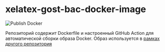 # xelatex-gost-bac-docker-image

![Publish Docker](https://github.com/KernelA/xelatex-gost-bac-docker-image/workflows/Publish%20Docker/badge.svg?branch=master)

Репозиторий содержит Dockerfile и настроенный GitHub Action для автоматической сборки образа Docker. Образ используется в [рамках другого репозитория](https://github.com/KernelA/xelatex-gost-bac)
